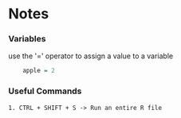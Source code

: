 # Notes
### Variables
use the '=' operator to assign a value to a variable
```R
    apple = 2
```

### Useful Commands
    1. CTRL + SHIFT + S -> Run an entire R file